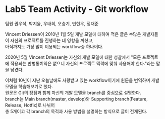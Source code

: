 # Lab5 Team Activity - Git workflow

팀원 권우석, 박지윤, 우태희, 오승기, 빈현우, 정재준  

Vincent Driessen이 2010년 1월 5일 개발 모델에 대하여 적은 글은 수많은 개발자들이 자신의 프로젝트를 진행하는 데 영향을 끼쳤고,  
아직까지도 가장 많이 이용되는 workflow중 하나이다.  
  
2020년 5월 Vincent Driessen는 자신의 개발 모델에 대한 성찰에서 "모든 프로젝트에 적용되는 만병통치약은 없으니 자신의 프로젝트 맥락에 맞춰 사용해야 한다."라는 말을 남겼다.  
  
이처럼 10년이 지난 오늘날에도 사랑받고 있는 workflow이기에 원문을 번역하며 개발 모델을 학습해보기로 했다.  
원문은 Git의 장점과 함께 자신의 개발 모델을 branch를 중심으로 설명한다.  
branch는 Main branch(master, develop)와 Supporting branch(Feature, Release, Hotfix)로 나뉘어   
총 5개이고 각 branch의 목적과 사용 방법을 설명하는 방식으로 글이 전개된다.

